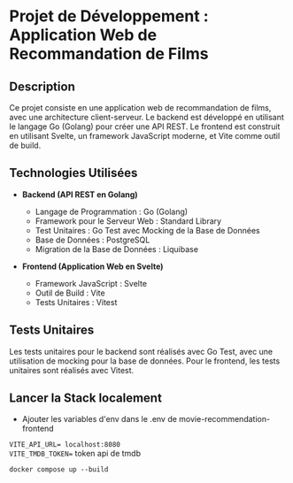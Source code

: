 # Projet de Développement : Application Web de Recommandation de Films

## Description

Ce projet consiste en une application web de recommandation de films, avec une architecture client-serveur. Le backend est développé en utilisant le langage Go (Golang) pour créer une API REST. Le frontend est construit en utilisant Svelte, un framework JavaScript moderne, et Vite comme outil de build. 

## Technologies Utilisées

- **Backend (API REST en Golang)**
  - Langage de Programmation : Go (Golang)
  - Framework pour le Serveur Web : Standard Library
  - Test Unitaires : Go Test avec Mocking de la Base de Données
  - Base de Données : PostgreSQL
  - Migration de la Base de Données : Liquibase

- **Frontend (Application Web en Svelte)**
  - Framework JavaScript : Svelte
  - Outil de Build : Vite
  - Tests Unitaires : Vitest

## Tests Unitaires

Les tests unitaires pour le backend sont réalisés avec Go Test, avec une utilisation de mocking pour la base de données. Pour le frontend, les tests unitaires sont réalisés avec Vitest.

## Lancer la Stack localement 

- Ajouter les variables d'env dans le .env de movie-recommendation-frontend

`VITE_API_URL= localhost:8080`  
`VITE_TMDB_TOKEN=` token api de tmdb

`docker compose up --build `
